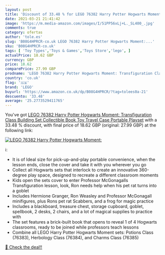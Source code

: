 ```yaml
---
layout: post
title: 'Discount of 33.48 % for LEGO 76382 Harry Potter Hogwarts Moment:'
date: 2021-03-21 21:41:42
image: 'https://m.media-amazon.com/images/I/51PP56xLj+L._SL400_.jpg'
comments: true
category: ofertas
author: 'tole.es'
slug: 'B08G4HPRCR-co.uk LEGO 76382 Harry Potter Hogwarts Moment:...'
sku: 'B08G4HPRCR-co.uk'
tags: [ 'Toy Types','Toys & Games','Toys Store','lego', ]
actualPrice: 18.62 GBP
currency: GBP
price: 18.62
comparePrice: 27.99 GBP
prodname: 'LEGO 76382 Harry Potter Hogwarts Moment: Transfiguration Class Building Set  Collectible Book Toy  Travel Case  Portable Playset'
country: 'co.uk'
flag: '🇬🇧'
brand: 'LEGO'
buyurl: 'https://www.amazon.co.uk/dp/B08G4HPRCR/?tag=tolees0a-21'
descuento: '33.48'
average: '25.2773529411765'
---
```


You've got [LEGO 76382 Harry Potter Hogwarts Moment: Transfiguration Class Building Set  Collectible Book Toy  Travel Case  Portable Playset](https://www.amazon.co.uk/dp/B08G4HPRCR/?tag=tolees0a-21) with a  33.48 % discount, with final price of 18.62 GBP (original: 27.99 GBP) at the following link:

[![LEGO 76382 Harry Potter Hogwarts Moment:](https://m.media-amazon.com/images/I/51PP56xLj+L._SL400_.jpg)](https://www.amazon.co.uk/dp/B08G4HPRCR/?tag=tolees0a-21)

ℹ️:

- It is of Ideal size for pick-up-and-play portable convenience, when the lesson ends, close the cover and take it with you wherever you go
- Collect all Hogwarts sets that interlock to create an innovative 360-degree play space, designed to recreate a different classroom moments
- Kids open the sets cover to enter Professor McGonagalls Transfiguration lesson, look, Ron needs help when his pet rat turns into a goblet
- Includes Hermione Granger, Ron Weasley and Professor McGonagall minifigures, plus Rons pet rat Scabbers, and a frog for magic practice
- Includes a blackboard, treasure chest, storage cupboard, goblet, spellbook, 2 desks, 2 chairs, and a lot of magical supplies to practice with
- The set features a brick-built book that opens to reveal 1 of 4 Hogwarts classrooms, ready to be joined while professors teach lessons
- Combine all LEGO Harry Potter Hogwarts Moment sets: Potions Class (76383), Herbology Class (76384), and Charms Class (76385)

[🛒 Check the deal!!](https://www.amazon.co.uk/dp/B08G4HPRCR/?tag=tolees0a-21)
